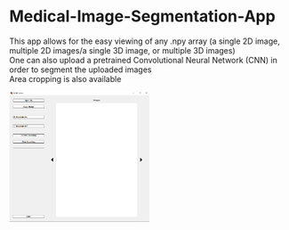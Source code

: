 # Medical-Image-Segmentation-App
This app allows for the easy viewing of any .npy array (a single 2D image, multiple 2D images/a single 3D image, or multiple 3D images)
<br /> One can also upload a pretrained Convolutional Neural Network (CNN) in order to segment the uploaded images
<br /> Area cropping is also available


<img src="app-image.png" height="50%" width="50%">
